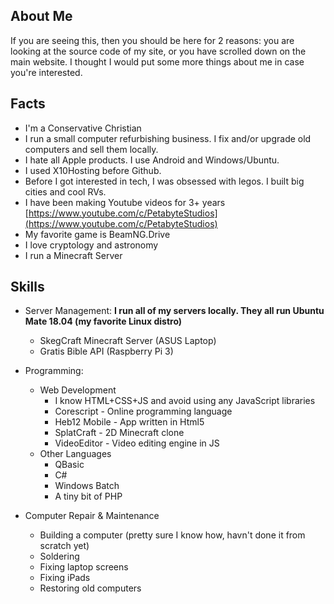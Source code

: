 
## About Me

If you are seeing this, then you should be here for 2 reasons: you are looking at the source code of my site, or you have scrolled down on the main website. I thought I would put some more things about me in case you're interested.

## Facts

 - I'm a Conservative Christian
 - I run a small computer refurbishing business. I fix and/or upgrade old computers and sell them locally.
 - I hate all Apple products. I use Android and Windows/Ubuntu.
 - I used X10Hosting before Github.
 - Before I got interested in tech, I was obsessed with legos. I built big cities and cool RVs.
 - I have been making Youtube videos for 3+ years [https://www.youtube.com/c/PetabyteStudios](https://www.youtube.com/c/PetabyteStudios)
 - My favorite game is BeamNG.Drive
 - I love cryptology and astronomy
 - I run a Minecraft Server

## Skills
- Server Management:
**I run all of my servers locally. They all run Ubuntu Mate 18.04 (my favorite Linux distro)**
  - SkegCraft Minecraft Server (ASUS Laptop)
  - Gratis Bible API (Raspberry Pi 3)

- Programming:
  - Web Development
    - I know HTML+CSS+JS and avoid using any JavaScript libraries
    - Corescript - Online programming language
    - Heb12 Mobile - App written in Html5
    - SplatCraft - 2D Minecraft clone
    - VideoEditor - Video editing engine in JS
  - Other Languages
    - QBasic
    - C#
    - Windows Batch
    - A tiny bit of PHP
- Computer Repair & Maintenance
  - Building a computer (pretty sure I know how, havn't done it from scratch yet)
  - Soldering
  - Fixing laptop screens
  - Fixing iPads
  - Restoring old computers
